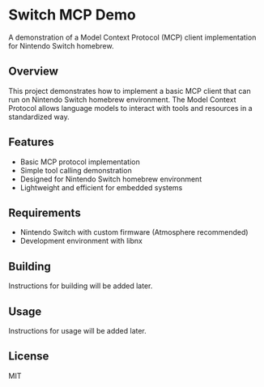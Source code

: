 # Switch MCP Demo

A demonstration of a Model Context Protocol (MCP) client implementation for Nintendo Switch homebrew.

## Overview

This project demonstrates how to implement a basic MCP client that can run on Nintendo Switch homebrew environment. The Model Context Protocol allows language models to interact with tools and resources in a standardized way.

## Features

- Basic MCP protocol implementation
- Simple tool calling demonstration
- Designed for Nintendo Switch homebrew environment
- Lightweight and efficient for embedded systems

## Requirements

- Nintendo Switch with custom firmware (Atmosphere recommended)
- Development environment with libnx

## Building

Instructions for building will be added later.

## Usage

Instructions for usage will be added later.

## License

MIT